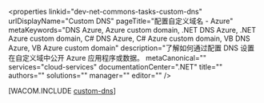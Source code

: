 <properties linkid="dev-net-commons-tasks-custom-dns" urlDisplayName="Custom DNS" pageTitle="配置自定义域名 - Azure" metaKeywords="DNS Azure, Azure custom domain, .NET DNS Azure, .NET Azure custom domain, C# DNS Azure, C# Azure custom domain, VB DNS Azure, VB Azure custom domain" description="了解如何通过配置 DNS 设置在自定义域中公开 Azure 应用程序或数据。 metaCanonical="" services="cloud-services" documentationCenter=".NET" title="" authors="" solutions="" manager="" editor="" />
<tags ms.service="cloud-services"
    ms.date="10/21/2014"
    wacn.date=""
    />





[WACOM.INCLUDE [custom-dns](../includes/custom-dns.md)]
<!--HONumber=39-->
